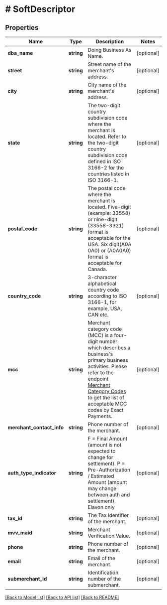 # # SoftDescriptor

## Properties

Name | Type | Description | Notes
------------ | ------------- | ------------- | -------------
**dba_name** | **string** | Doing Business As Name. | [optional]
**street** | **string** | Street name of the merchant&#39;s address. | [optional]
**city** | **string** | City name of the merchant&#39;s address. | [optional]
**state** | **string** | The two-digit country subdivision code where the merchant is located. Refer to the two-digit country subdivision code defined in ISO 3166-2 for the countries listed in ISO 3166-1. | [optional]
**postal_code** | **string** | The postal code where the merchant is located. Five-digit (example: 33558) or nine-digit (33558-3321) format is acceptable for the USA. Six digit(A0A 0A0) or (A0A0A0) format is acceptable for Canada. | [optional]
**country_code** | **string** | 3-character alphabetical country code according to ISO 3166-1, for example, USA, CAN etc. | [optional]
**mcc** | **string** | Merchant category code (MCC) is a four-digit number which describes a business&#39;s primary business activities. Please refer to the endpoint [Merchant Category Codes](https://dev.exactpay.dev/api#/operations/listMerchantCategoryCodes) to get the list of acceptable MCC codes by Exact Payments. | [optional]
**merchant_contact_info** | **string** | Phone number of the merchant. | [optional]
**auth_type_indicator** | **string** | F &#x3D; Final Amount (amount is not expected to change for settlement). P &#x3D; Pre-Authorization / Estimated Amount (amount may change between auth and settlement). Elavon only | [optional]
**tax_id** | **string** | The Tax Identifier of the merchant. | [optional]
**mvv_maid** | **string** | Merchant Verification Value. | [optional]
**phone** | **string** | Phone number of the merchant. | [optional]
**email** | **string** | Email of the merchant. | [optional]
**submerchant_id** | **string** | Identification number of the submerchant. | [optional]

[[Back to Model list]](../../README.md#models) [[Back to API list]](../../README.md#endpoints) [[Back to README]](../../README.md)
